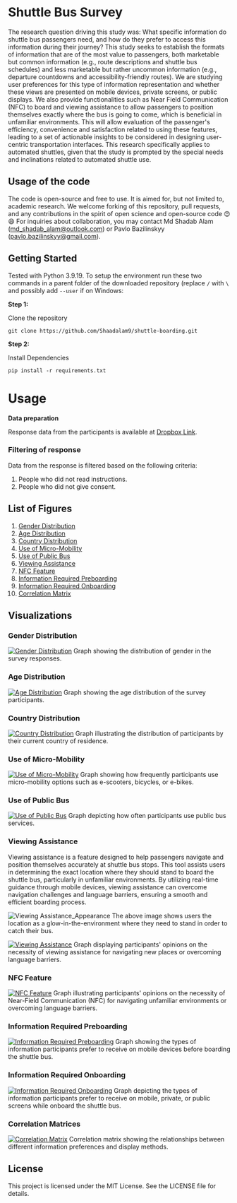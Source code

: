 # Shuttle Bus Survey

The research question driving this study was: What specific information do shuttle bus passengers need, and how do they prefer to access this information during their journey? This study seeks to establish the formats of information that are of the most value to passengers, both marketable but common information (e.g., route descriptions and shuttle bus schedules) and less marketable but rather uncommon information (e.g., departure countdowns and accessibility-friendly routes). We are studying user preferences for this type of information representation and whether these views are presented on mobile devices, private screens, or public displays. We also provide functionalities such as Near Field Communication (NFC) to board and viewing assistance to allow passengers to position themselves exactly where the bus is going to come, which is beneficial in unfamiliar environments. This will allow evaluation of the passenger's efficiency, convenience and satisfaction related to using these features, leading to a set of actionable insights to be considered in designing user-centric transportation interfaces. This research specifically applies to automated shuttles, given that the study is prompted by the special needs and inclinations related to automated shuttle use.

## Usage of the code
The code is open-source and free to use. It is aimed for, but not limited to, academic research. We welcome forking of this repository, pull requests, and any contributions in the spirit of open science and open-source code 😍😄 For inquiries about collaboration, you may contact Md Shadab Alam (md_shadab_alam@outlook.com) or Pavlo Bazilinskyy (pavlo.bazilinskyy@gmail.com).

## Getting Started
Tested with Python 3.9.19. To setup the environment run these two commands in a parent folder of the downloaded repository (replace `/` with `\` and possibly add `--user` if on Windows:

**Step 1:**  

Clone the repository
```command line
git clone https://github.com/Shaadalam9/shuttle-boarding.git
```

**Step 2:** 

Install Dependencies
```command line
pip install -r requirements.txt
```

# Usage

**Data preparation**

Response data from the participants is available at [Dropbox Link](https://www.dropbox.com/scl/fo/0ghcog8u0254ls1ce7zk0/AF1oNBPmHH7UEnjrLFAXskU?rlkey=8wbp8tv11d0xzfwl4x30frukd&st=zirrh4tc&dl=0).

### Filtering of response
Data from the response is filtered based on the following criteria:
1. People who did not read instructions.
2. People who did not give consent.

## List of Figures

1. [Gender Distribution](#gender-distribution)
2. [Age Distribution](#age-distribution)
3. [Country Distribution](#country-distribution)
4. [Use of Micro-Mobility](#use-of-micro-mobility)
5. [Use of Public Bus](#use-of-public-bus)
6. [Viewing Assistance](#viewing-assistance)
7. [NFC Feature](#nfc-feature)
8. [Information Required Preboarding](#information-required-preboarding)
9. [Information Required Onboarding](#information-required-onboarding)
10. [Correlation Matrix](#correlation-matrices)

## Visualizations

### Gender Distribution

[![Gender Distribution](plots/gender_pie.png)](https://htmlpreview.github.io/?https://github.com/Shaadalam9/shuttle-boarding/blob/main/plots/gender_pie.html)
Graph showing the distribution of gender in the survey responses.

### Age Distribution

[![Age Distribution](plots/age.png)](https://htmlpreview.github.io/?https://github.com/Shaadalam9/shuttle-boarding/blob/main/plots/age.html)
Graph showing the age distribution of the survey participants.

### Country Distribution

[![Country Distribution](plots/country_pie.png)](https://htmlpreview.github.io/?https://github.com/Shaadalam9/shuttle-boarding/blob/main/plots/country_pie.html)
Graph illustrating the distribution of participants by their current country of residence.

### Use of Micro-Mobility

[![Use of Micro-Mobility](plots/micro-mobility.png)](https://htmlpreview.github.io/?https://github.com/Shaadalam9/shuttle-boarding/blob/main/plots/micro-mobility.html)
Graph showing how frequently participants use micro-mobility options such as e-scooters, bicycles, or e-bikes.

### Use of Public Bus

[![Use of Public Bus](plots/bus_use.png)](https://htmlpreview.github.io/?https://github.com/Shaadalam9/shuttle-boarding/blob/main/plots/bus_use.html)
Graph depicting how often participants use public bus services.

### Viewing Assistance
Viewing assistance is a feature designed to help passengers navigate and position themselves accurately at shuttle bus stops. This tool assists users in determining the exact location where they should stand to board the shuttle bus, particularly in unfamiliar environments. By utilizing real-time guidance through mobile devices, viewing assistance can overcome navigation challenges and language barriers, ensuring a smooth and efficient boarding process.

![Viewing Assistance_Appearance](plots/HighresScreenshot00014.png)
The above image shows users the location as a glow-in-the-environment where they need to stand in order to catch their bus.

[![Viewing Assistance](plots/viewing_assistance.png)](https://htmlpreview.github.io/?https://github.com/Shaadalam9/shuttle-boarding/blob/main/plots/viewing_assistance.html)
Graph displaying participants' opinions on the necessity of viewing assistance for navigating new places or overcoming language barriers.

### NFC Feature

[![NFC Feature](plots/NFC.png)](https://htmlpreview.github.io/?https://github.com/Shaadalam9/shuttle-boarding/blob/main/plots/NFC.html)
Graph illustrating participants' opinions on the necessity of Near-Field Communication (NFC) for navigating unfamiliar environments or overcoming language barriers.

### Information Required Preboarding

[![Information Required Preboarding](plots/info_mobile_pre.png)](https://htmlpreview.github.io/?https://github.com/Shaadalam9/shuttle-boarding/blob/main/plots/info_mobile_pre.html)
Graph showing the types of information participants prefer to receive on mobile devices before boarding the shuttle bus.

### Information Required Onboarding

[![Information Required Onboarding](plots/info_onboard.png)](https://htmlpreview.github.io/?https://github.com/Shaadalam9/shuttle-boarding/blob/main/plots/info_onboard.html)
Graph depicting the types of information participants prefer to receive on mobile, private, or public screens while onboard the shuttle bus.

### Correlation Matrices

[![Correlation Matrix](plots/combined_correlation_matrix_lower_triangle.png)](https://htmlpreview.github.io/?https://github.com/Shaadalam9/shuttle-boarding/blob/main/plots/combined_correlation_matrix_lower_triangle_plotly.html)
Correlation matrix showing the relationships between different information preferences and display methods.


## License
This project is licensed under the MIT License. See the LICENSE file for details.
